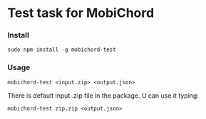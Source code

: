 # Test task for MobiChord

### Install
`sudo npm install -g mobichord-test`

### Usage
`mobichord-test <input.zip> <output.json>`

 There is default input .zip file in the package. U can use it typing:

 `mobichord-test zip.zip <output.json>`